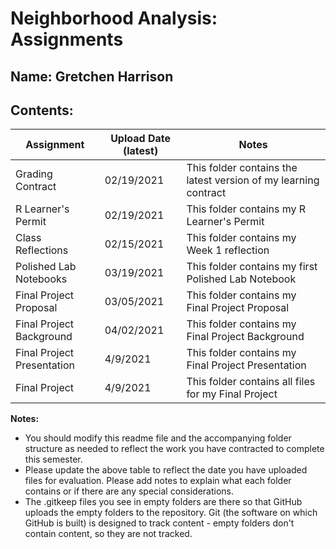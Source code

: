 # Neighborhood Analysis: Assignments

## **Name:** Gretchen Harrison

## Contents:

| Assignment | Upload Date (latest) | Notes |
|-|-|-|
| Grading Contract | 02/19/2021 | This folder contains the latest version of my learning contract |
| R Learner's Permit | 02/19/2021 | This folder contains my R Learner's Permit |
| Class Reflections | 02/15/2021 | This folder contains my Week 1 reflection |
| Polished Lab Notebooks | 03/19/2021 | This folder contains my first Polished Lab Notebook |
| Final Project Proposal | 03/05/2021 | This folder contains my Final Project Proposal |
| Final Project Background | 04/02/2021 | This folder contains my Final Project Background |
| Final Project Presentation | 4/9/2021 | This folder contains my Final Project Presentation |
| Final Project | 4/9/2021 | This folder contains all files for my Final Project |

**Notes:** 

- You should modify this readme file and the accompanying folder structure as needed to reflect the work you have contracted to complete this semester.
- Please update the above table to reflect the date you have uploaded files for evaluation. Please add notes to explain what each folder contains or if there are any special considerations.
- The .gitkeep files you see in empty folders are there so that GitHub uploads the empty folders to the repository. Git (the software on which GitHub is built) is designed to track content - empty folders don't contain content, so they are not tracked.
